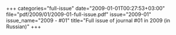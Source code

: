 +++
categories="full-issue"
date="2009-01-01T00:27:53+03:00"
file="pdf/2009/01/2009-01-full-issue.pdf"
issue="2009-01"
issue_name="2009 - #01"
title="Full issue of journal #01 in 2009 (in Russian)"
+++